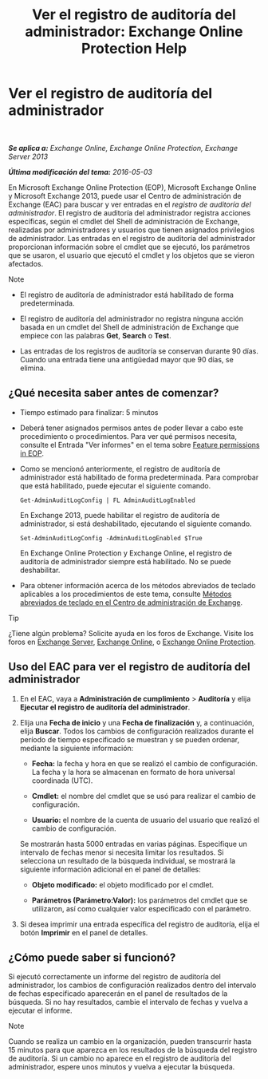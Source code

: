 ﻿---
title: 'Ver el registro de auditoría del administrador: Exchange Online Protection Help'
TOCTitle: Ver el registro de auditoría del administrador
ms:assetid: 5c62072a-556d-4fea-9973-d668c6b9fd57
ms:mtpsurl: https://technet.microsoft.com/es-es/library/Dn342832(v=EXCHG.150)
ms:contentKeyID: 56271475
ms.date: 05/23/2018
mtps_version: v=EXCHG.150
ms.translationtype: MT
---

# Ver el registro de auditoría del administrador

 

_**Se aplica a:** Exchange Online, Exchange Online Protection, Exchange Server 2013_

_**Última modificación del tema:** 2016-05-03_

En Microsoft Exchange Online Protection (EOP), Microsoft Exchange Online y Microsoft Exchange 2013, puede usar el Centro de administración de Exchange (EAC) para buscar y ver entradas en el *registro de auditoría del administrador*. El registro de auditoría del administrador registra acciones específicas, según el cmdlet del Shell de administración de Exchange, realizadas por administradores y usuarios que tienen asignados privilegios de administrador. Las entradas en el registro de auditoría del administrador proporcionan información sobre el cmdlet que se ejecutó, los parámetros que se usaron, el usuario que ejecutó el cmdlet y los objetos que se vieron afectados.


> [!NOTE]
> <UL>
> <LI>
> <P>El registro de auditoría de administrador está habilitado de forma predeterminada.</P>
> <LI>
> <P>El registro de auditoría del administrador no registra ninguna acción basada en un cmdlet del Shell de administración de Exchange que empiece con las palabras <STRONG>Get</STRONG>, <STRONG>Search</STRONG> o <STRONG>Test</STRONG>.</P>
> <LI>
> <P>Las entradas de los registros de auditoría se conservan durante 90&nbsp;días. Cuando una entrada tiene una antigüedad mayor que 90&nbsp;días, se elimina.</P></LI></UL>



## ¿Qué necesita saber antes de comenzar?

  - Tiempo estimado para finalizar: 5 minutos

  - Deberá tener asignados permisos antes de poder llevar a cabo este procedimiento o procedimientos. Para ver qué permisos necesita, consulte el Entrada "Ver informes" en el tema sobre [Feature permissions in EOP](https://technet.microsoft.com/es-es/library/jj723125\(v=exchg.150\)).

  - Como se mencionó anteriormente, el registro de auditoría de administrador está habilitado de forma predeterminada. Para comprobar que está habilitado, puede ejecutar el siguiente comando.
    
        Get-AdminAuditLogConfig | FL AdminAuditLogEnabled
    
    En Exchange 2013, puede habilitar el registro de auditoría de administrador, si está deshabilitado, ejecutando el siguiente comando.
    
        Set-AdminAuditLogConfig -AdminAuditLogEnabled $True
    
    En Exchange Online Protection y Exchange Online, el registro de auditoría de administrador siempre está habilitado. No se puede deshabilitar.

  - Para obtener información acerca de los métodos abreviados de teclado aplicables a los procedimientos de este tema, consulte [Métodos abreviados de teclado en el Centro de administración de Exchange](keyboard-shortcuts-in-the-exchange-admin-center-exchange-online-protection-help.md).


> [!TIP]
> ¿Tiene algún problema? Solicite ayuda en los foros de Exchange. Visite los foros en <A href="https://go.microsoft.com/fwlink/p/?linkid=60612">Exchange Server</A>, <A href="https://go.microsoft.com/fwlink/p/?linkid=267542">Exchange Online</A>, o <A href="https://go.microsoft.com/fwlink/p/?linkid=285351">Exchange Online Protection</A>.



## Uso del EAC para ver el registro de auditoría del administrador

1.  En el EAC, vaya a **Administración de cumplimiento** \> **Auditoría** y elija **Ejecutar el registro de auditoría del administrador**.

2.  Elija una **Fecha de inicio** y una **Fecha de finalización** y, a continuación, elija **Buscar**. Todos los cambios de configuración realizados durante el período de tiempo especificado se muestran y se pueden ordenar, mediante la siguiente información:
    
      - **Fecha:**  la fecha y hora en que se realizó el cambio de configuración. La fecha y la hora se almacenan en formato de hora universal coordinada (UTC).
    
      - **Cmdlet:**  el nombre del cmdlet que se usó para realizar el cambio de configuración.
    
      - **Usuario:**  el nombre de la cuenta de usuario del usuario que realizó el cambio de configuración.
    
    Se mostrarán hasta 5000 entradas en varias páginas. Especifique un intervalo de fechas menor si necesita limitar los resultados. Si selecciona un resultado de la búsqueda individual, se mostrará la siguiente información adicional en el panel de detalles:
    
      - **Objeto modificado:**  el objeto modificado por el cmdlet.
    
      - **Parámetros (Parámetro:Valor):**  los parámetros del cmdlet que se utilizaron, así como cualquier valor especificado con el parámetro.

3.  Si desea imprimir una entrada específica del registro de auditoría, elija el botón **Imprimir** en el panel de detalles.

## ¿Cómo puede saber si funcionó?

Si ejecutó correctamente un informe del registro de auditoría del administrador, los cambios de configuración realizados dentro del intervalo de fechas especificado aparecerán en el panel de resultados de la búsqueda. Si no hay resultados, cambie el intervalo de fechas y vuelva a ejecutar el informe.


> [!NOTE]
> Cuando se realiza un cambio en la organización, pueden transcurrir hasta 15 minutos para que aparezca en los resultados de la búsqueda del registro de auditoría. Si un cambio no aparece en el registro de auditoría del administrador, espere unos minutos y vuelva a ejecutar la búsqueda.


